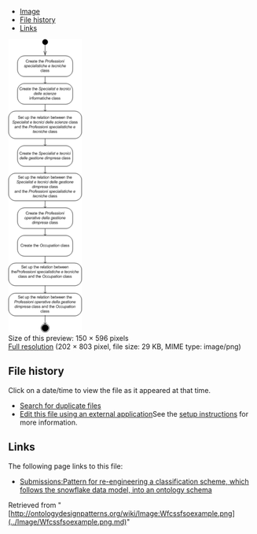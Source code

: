 * [Image](../Image/Wfcssfsoexample.png.md#file)
* [File history](../Image/Wfcssfsoexample.png.md#filehistory)
* [Links](../Image/Wfcssfsoexample.png.md#filelinks)

[![Image:Wfcssfsoexample.png](../images/thumb/1/14/Wfcssfsoexample.png/150px-Wfcssfsoexample.png)](../../images/1/14/Wfcssfsoexample.png)  
Size of this preview: 150 × 596 pixels  
[Full resolution](../../images/1/14/Wfcssfsoexample.png)‎ (202 × 803 pixel, file size: 29 KB, MIME type: image/png)

## File history

Click on a date/time to view the file as it appeared at that time.



  
* [Search for duplicate files](http://ontologydesignpatterns.org/wiki/Special:FileDuplicateSearch/Wfcssfsoexample.png "Special:FileDuplicateSearch/Wfcssfsoexample.png")
* [Edit this file using an external application](http://ontologydesignpatterns.org/wiki/index.php?title=Image:Wfcssfsoexample.png&action=edit&externaledit=true&mode=file "Image:Wfcssfsoexample.png")See the [setup instructions](http://www.mediawiki.org/wiki/Manual:External_editors "http://www.mediawiki.org/wiki/Manual:External_editors") for more information.

## Links



The following page links to this file:


* [Submissions:Pattern for re-engineering a classification scheme, which follows the snowflake data model, into an ontology schema](../Submissions/Pattern_for_re-engineering_a_classification_scheme,_which_follows_the_snowflake_data_model,_into_an_ontology_schema.md "Submissions:Pattern for re-engineering a classification scheme, which follows the snowflake data model, into an ontology schema")


Retrieved from "[http://ontologydesignpatterns.org/wiki/Image:Wfcssfsoexample.png](../Image/Wfcssfsoexample.png.md)"